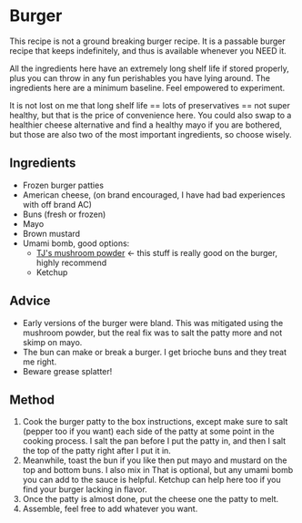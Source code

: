 # Burger
This recipe is not a ground breaking burger recipe. It is  a passable burger recipe that keeps indefinitely, and thus is available whenever you NEED it.

All the ingredients here have an extremely long shelf life if stored properly, plus you can throw in any fun perishables you have lying around. The ingredients here are a minimum baseline. Feel empowered to experiment.

It is not lost on me that long shelf life == lots of preservatives == not super healthy, but that is the price of convenience here. You could also swap to a healthier cheese alternative and find a healthy mayo if you are bothered, but those are also two of the most important ingredients, so choose wisely.

 ## Ingredients
- Frozen burger patties
- American cheese, (on brand encouraged, I have had bad experiences with off brand AC)
- Buns (fresh or frozen)
- Mayo
- Brown mustard
- Umami bomb, good options:
  - [TJ's mushroom powder](https://www.traderjoes.com/home/products/pdp/tjs-mushroom-company-multipurpose-umami-seasoning-blend-063804) <- this stuff is really good on the burger, highly recommend
  - Ketchup

## Advice
- Early versions of the burger were bland. This was mitigated using the mushroom powder, but the real fix was to salt the patty more and not skimp on mayo.
- The bun can make or break a burger. I get brioche buns and they treat me right.
- Beware grease splatter!

## Method
1. Cook the burger patty to the box instructions, except make sure to salt (pepper too if you want) each side of the patty at some point in the cooking process. I salt the pan before I put the patty in, and then I salt the top of the patty right after I put it in.
1. Meanwhile, toast the bun if you like then put mayo and mustard on the top and bottom buns. I also mix in  That is optional, but any umami bomb you can add to the sauce is helpful. Ketchup can help here too if you find your burger lacking in flavor.
  1. Once the patty is almost done, put the cheese one the patty to melt.
  1. Assemble, feel free to add whatever you want.


